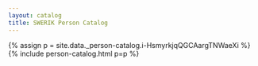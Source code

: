 ```yaml
---
layout: catalog
title: SWERIK Person Catalog
---
```

{% assign p = site.data._person-catalog.i-HsmyrkjqQGCAargTNWaeXi %}
{% include person-catalog.html p=p %}

